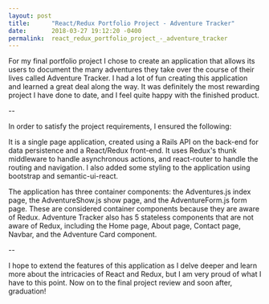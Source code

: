 ```yaml
---
layout: post
title:      "React/Redux Portfolio Project - Adventure Tracker"
date:       2018-03-27 19:12:20 -0400
permalink:  react_redux_portfolio_project_-_adventure_tracker
---
```



For my final portfolio project I chose to create an application that allows its users to document the many adventures they take over the course of their lives called Adventure Tracker. I had a lot of fun creating this application and learned a great deal along the way. It was definitely the most rewarding project I have done to date, and I feel quite happy with the finished product.

--

In order to satisfy the project requirements, I ensured the following:

It is a single page application, created using a Rails API on the back-end for data persistence and a React/Redux front-end. It uses Redux's thunk middleware to handle asynchronous actions, and react-router to handle the routing and navigation. I also added some styling to the application using bootstrap and semantic-ui-react.

The application has three container components: the Adventures.js index page, the AdventureShow.js show page, and the AdventureForm.js form page. These are considered container components because they are aware of Redux. Adventure Tracker also has 5 stateless components that are not aware of Redux, including the Home page, About page, Contact page, Navbar, and the Adventure Card component. 

--

I hope to extend the features of this application as I delve deeper and learn more about the intricacies of React and Redux, but I am very proud of what I have to this point. Now on to the final project review and soon after, graduation!

